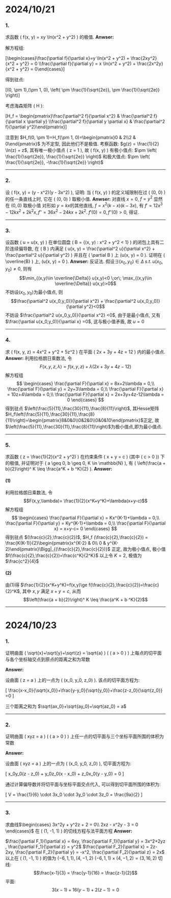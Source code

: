 # 2024/10/21
### 1. 
求函数 \( f(x, y) = xy \ln(x^2 + y^2) \) 的极值. 
**Anwser:**

解方程组: 

\[\begin{cases}\frac{\partial f}{\partial x}=y \ln(x^2 + y^2) + \frac{2xy^2}{x^2 + y^2} = 0 \\\frac{\partial f}{\partial y} = x \ln(x^2 + y^2) + \frac{2x^2y}{x^2 + y^2} = 0\end{cases}\]

得到驻点: 

\[(0, \pm 1),(\pm 1, 0), \left( \pm \frac{1}{\sqrt{2e}}, \pm \frac{1}{\sqrt{2e}} \right)\]

考虑海森矩阵 \( H \): 

\[H_f = \begin{pmatrix}\frac{\partial^2 f}{\partial x^2} & \frac{\partial^2 f}{\partial x \partial y} \\\frac{\partial^2 f}{\partial y \partial x} & \frac{\partial^2 f}{\partial y^2}\end{pmatrix}\]


注意到 $H_f(0, \pm 1)=H_f(\pm 1, 0)=\begin{pmatrix}0 & 2\\2 & 0\end{pmatrix}$ 为不定型, 因此他们不是极值. 
考察函数: $g(z) = \frac{1}{2} \ln(z) + z$, 其有唯一极小值点 \( z = 1 \), 故 \( f(x, y) \) 有极小值点: 
$\pm \left( \frac{1}{\sqrt{2e}}, \frac{1}{\sqrt{2e}} \right)$ 和极大值点:  $\pm \left( \frac{1}{\sqrt{2e}}, -\frac{1}{\sqrt{2e}} \right)$


___
### 2.
设 \( f(x, y) = (y - x^2)(y - 3x^2) \), 证明: 当 \( f(x, y) \) 的定义域限制在过 \( (0, 0) \) 的任一条直线上时, 它在 \( (0, 0) \) 取极小值. 
**Anwser:**
对直线 $x=0$, $f=y^2$ 显然在 $(0,0)$ 取极小值
对形如 $y=kx$的其他直线, $f= x^2(k-x)(k-3x)$, 有 $f'=12x^3-12kx^2+2k^2x, f''=36x^2-24kx+2k^2$. $f'(0)=0,f''(0)>0$, 得证.
___
### 3.
设函数 \( u = u(x, y) \) 在单位圆盘 \( B = \{(x, y) : x^2 + y^2 < 1\} \) 的闭包上具有二阶连续偏导数, 在 \( B \) 内满足 \( u(x, y) = \frac{\partial^2 u}{\partial x^2} + \frac{\partial^2 u}{\partial y^2} \) 并且在 \( \partial B \) 上 \(u(x, y) = 0 \). 证明在 \( \overline{B} \) 上, \(u(x, y) = 0 \).
**Anwser:**
反证法. 假设$\exists (x_0,y_0)\in \Delta \; s.t. \;u(x_0,y_0)\neq 0$, 则有
$$\min_{(x,y)\in \overline{\Delta}} u(x,y)<0 \;or\; \max_{(x,y)\in \overline{\Delta}} u(x,y)>0$$
不妨设$(x_0,y_0)$为最小值点, 则
$$\frac{\partial^2 u(x_0,y_0)}{\partial x^2} + \frac{\partial^2 u(x_0,y_0)}{\partial y^2}<0$$
不妨设 $\frac{\partial^2 u(x_0,y_0)}{\partial x^2} <0$, 由于是最小值点, 又有 $\frac{\partial u(x_0,y_0)}{\partial x} =0$, 这与极小值矛盾, 故 $u=0$

___
### 4.
求 \( f(x, y, z) = 4x^2 + y^2 + 5z^2 \) 在平面 \( 2x + 3y + 4z = 12 \) 内的最小值点. 
**Answer:**
利用拉格朗日乘数法, 令
$$F(x,y,z,\lambda)=f(x,y,z)+\lambda (2x+3y+4z-12)$$
解方程组
$$
\begin{cases}
\frac{\partial F}{\partial x} = 8x+2\lambda = 0,\\
\frac{\partial F}{\partial y} = 2y+3\lambda = 0,\\
\frac{\partial F}{\partial x} = 10z+4\lambda = 0,\\
\frac{\partial F}{\partial x} = 2x+3y+4z-12\lambda = 0
\end{cases}
$$
得到驻点 $\left(\frac{5}{11},\frac{30}{11},\frac{8}{11}\right)$, 其Hesse矩阵 $H_f\left(\frac{5}{11},\frac{30}{11},\frac{8}{11}\right)=\begin{pmatrix}8&0&0\\0&2&0\\0&0&10\end{pmatrix}$正定, 故$\left(\frac{5}{11},\frac{30}{11},\frac{8}{11}\right)$为极小值点,即为最小值点.

___
### 5.
求函数 \( z = \frac{1}{2}(x^2 + y^2) \) 在约束条件 \( x + y = c \) (其中 \( c > 0 \)) 下的极值, 并证明对于 \( a \geq 0, b \geq 0, K \in \mathbb{N} \), 有 \( \left(\frac{a + b}{2}\right)^ K \leq \frac{a^K + b ^K}{2} \). 
**Answer:**
#### (1)
利用拉格朗日乘数法, 令
$$F(x,y,\lambda)= \frac{1}{2}(x^K+y^K)+\lambda(x+y-c)$$
解方程组
$$
\begin{cases}
\frac{\partial F}{\partial x} = Kx^{K-1}+\lambda = 0,\\
\frac{\partial F}{\partial y} = Ky^{K-1}+\lambda = 0,\\
\frac{\partial F}{\partial x} = x+y-c= 0
\end{cases}
$$
得到驻点 $(\frac{c}{2},\frac{c}{2})$, $H_f (\frac{c}{2},\frac{c}{2}) = \frac{K(K-1)}{2}\begin{pmatrix}x^{K-2} & 0\\ 0 & y^{K-2}\end{pmatrix}\Bigg|_{(\frac{c}{2},\frac{c}{2})}$ 正定, 故为极小值点, 极小值 $f(\frac{c}{2},\frac{c}{2})=\frac{c^K}{2^K}$
以上令 $K=2$, 极值为 $\frac{c^2}{4}$
#### (2)
由(1)得 $\frac{1}{2}(x^K+y^K)=f(x,y)\ge f(\frac{c}{2},\frac{c}{2})=\frac{c}{2}^K$, 其中 $x, y$ 满足 $x+y=c$, 从而
$$\left(\frac{a + b}{2}\right)^ K \leq \frac{a^K + b ^K}{2}$$
___
# 2024/10/23

### 1. 
证明曲面 \( \sqrt{x}+\sqrt{y}+\sqrt{z} = \sqrt{a} \) ( \( a > 0 \) ) 上每点的切平面与各个坐标轴交点到原点的距离之和为常数

**Answer:**

设曲面 \( z = a \) 上的一点为 \( (x_0, y_0, z_0) \). 该点的切平面方程为: 

\[
\frac{x-x_0}{\sqrt{x_0}}+\frac{y-y_0}{\sqrt{y_0}}+\frac{z-z_0}{\sqrt{z_0}} =0
\]

三个距离之和为 $\sqrt{ax_0}+\sqrt{ay_0}+\sqrt{az_0} = a$

___
### 2. 
证明曲面 \( xyz = a \) ( \( a > 0 \) ) 上任一点的切平面与三个坐标平面所围的体积为常数

**Answer:**

设曲面 \( xyz = a \) 上的一点为 \( (x_0, y_0, z_0) \), 切平面方程为: 

\[
x_0y_0(z - z_0) + y_0z_0(x - x_0) + z_0x_0(y - y_0) = 0
\]

通过计算偏导数并将切平面与坐标平面交点代入, 可以得到切平面所围的体积为: 

\[
V = \frac{1}{6} \cdot 3x_0 \cdot 3y_0 \cdot 3z_0 = \frac{9a}{2}
\]

___
### 3. 
求曲线$\begin{cases}
3x^2y + y^2z + 2 = 0\\
2xz - x^2y - 3 = 0
\end{cases}$ 在 \( (1, -1, 1) \) 的切线方程与法平面方程
**Answer:**

$\frac{\partial F_1}{\partial x} = 6xy, \frac{\partial F_1}{\partial y} = 3x^2+2yz , \frac{\partial F_1}{\partial z} = y^2$
$\frac{\partial F_2}{\partial x} = 2z-2xy, \frac{\partial F_2}{\partial y} = -x^2, \frac{\partial F_2}{\partial z} = 2x$
以上在 \( (1, -1, 1) \) 的值为 $(-6,1,1), (4,-1,2)$
$(-6,1,1)\times (4,-1,2) = (3,16,2)$
切线:
$$\frac{x-1}{3} = \frac{y-1}{16} = \frac{z-1}{2}$$
平面:
$$3(x-1) +16(y-1)+2(z-1)=0$$
